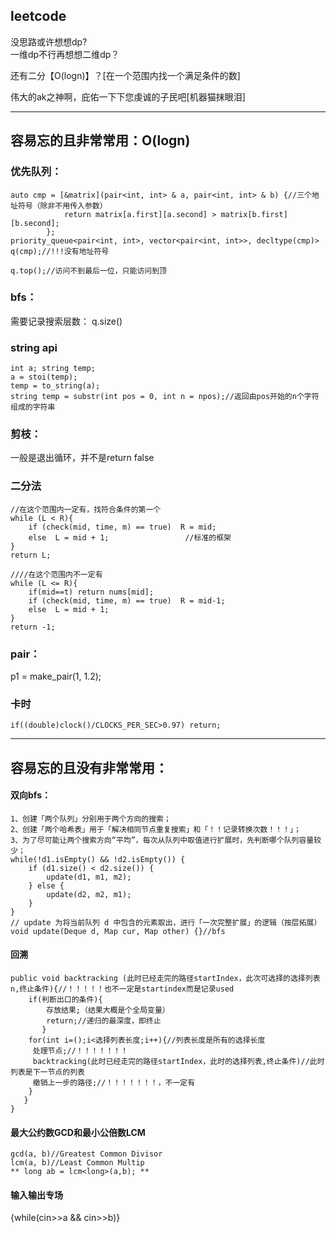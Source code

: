 ## leetcode  


没思路或许想想dp?  
一维dp不行再想想二维dp？  

还有二分【O(logn)】？[在一个范围内找一个满足条件的数]  









伟大的ak之神啊，庇佑一下下您虔诚的子民吧[机器猫抹眼泪]  

---

## 容易忘的且非常常用：O(logn)
### 优先队列：  
```
auto cmp = [&matrix](pair<int, int> & a, pair<int, int> & b) {//三个地址符号（除非不用传入参数）
            return matrix[a.first][a.second] > matrix[b.first][b.second];
        };
priority_queue<pair<int, int>, vector<pair<int, int>>, decltype(cmp)> q(cmp);//!!!没有地址符号
```
```
q.top();//访问不到最后一位，只能访问到顶
```
### bfs：  
需要记录搜索层数： q.size()
### string api  
```
int a; string temp;
a = stoi(temp);
temp = to_string(a);
string temp = substr(int pos = 0, int n = npos);//返回由pos开始的n个字符组成的字符串
```
### 剪枝：  
一般是退出循环，并不是return false

### 二分法
```
//在这个范围内一定有，找符合条件的第一个
while (L < R){ 
    if (check(mid, time, m) == true)  R = mid;
    else  L = mid + 1;                 //标准的框架
}
return L;

////在这个范围内不一定有
while (L <= R){   
    if(mid==t) return nums[mid];
    if (check(mid, time, m) == true)  R = mid-1;
    else  L = mid + 1;                 
}
return -1;
```

### pair：  
p1 = make_pair(1, 1.2);

### 卡时
```
if((double)clock()/CLOCKS_PER_SEC>0.97) return;
```

---
## 容易忘的且没有非常常用：
#### 双向bfs：
```
1、创建「两个队列」分别用于两个方向的搜索；  
2、创建「两个哈希表」用于「解决相同节点重复搜索」和「！！记录转换次数！！！」；  
3、为了尽可能让两个搜索方向“平均”，每次从队列中取值进行扩展时，先判断哪个队列容量较少；  
while(!d1.isEmpty() && !d2.isEmpty()) {
    if (d1.size() < d2.size()) {
        update(d1, m1, m2);
    } else {
        update(d2, m2, m1);
    }
}
// update 为将当前队列 d 中包含的元素取出，进行「一次完整扩展」的逻辑（按层拓展）
void update(Deque d, Map cur, Map other) {}//bfs
```
#### 回溯
```
public void backtracking (此时已经走完的路径startIndex，此次可选择的选择列表n,终止条件){//！！！！！也不一定是startindex而是记录used
    if(判断出口的条件){
        存放结果;（结果大概是个全局变量）
        return;//递归的最深度，即终止
       }
    for(int i=();i<选择列表长度;i++){//列表长度是所有的选择长度
     处理节点;//！！！！！！！
     backtracking(此时已经走完的路径startIndex，此时的选择列表,终止条件)//此时列表是下一节点的列表
     撤销上一步的路径;//！！！！！！！，不一定有
    }
   }
}
```
#### 最大公约数GCD和最小公倍数LCM
```
gcd(a, b)//Greatest Common Divisor
lcm(a, b)//Least Common Multip
** long ab = lcm<long>(a,b); **
```
#### 输入输出专场
{while(cin>>a && cin>>b)}
